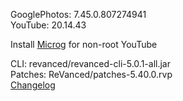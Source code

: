 GooglePhotos: 7.45.0.807274941  
YouTube: 20.14.43  

Install [Microg](https://github.com/ReVanced/GmsCore/releases) for non-root YouTube
  
CLI: revanced/revanced-cli-5.0.1-all.jar  
Patches: ReVanced/patches-5.40.0.rvp  
[Changelog](https://github.com/ReVanced/revanced-patches/releases/tag/v5.40.0)  
